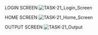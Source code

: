 LOGIN SCREEN
![TASK-21_Login_Screen](https://github.com/AnbarasiC/TASK-21/assets/147256510/04e374a5-8ada-4489-b9dd-676e4d7c9cc7)

HOME SCREEN
![TASK-21_Home_Screen](https://github.com/AnbarasiC/TASK-21/assets/147256510/6dcb1997-62d9-4023-94ae-5ae1ad67a767)

OUTPUT SCREEN
![TASK-21_Output](https://github.com/AnbarasiC/TASK-21/assets/147256510/b73f14ed-80fd-4736-bccb-f95b152417c5)
